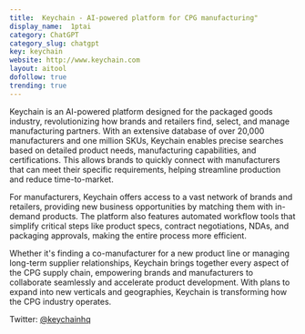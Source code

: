 ```yaml
---
title:  Keychain - AI-powered platform for CPG manufacturing"
display_name:  1ptai
category: ChatGPT
category_slug: chatgpt
key: keychain
website: http://www.keychain.com
layout: aitool
dofollow: true
trending: true
---
```


Keychain is an AI-powered platform designed for the packaged goods industry, revolutionizing how brands and retailers find, select, and manage manufacturing partners. With an extensive database of over 20,000 manufacturers and one million SKUs, Keychain enables precise searches based on detailed product needs, manufacturing capabilities, and certifications. This allows brands to quickly connect with manufacturers that can meet their specific requirements, helping streamline production and reduce time-to-market.

For manufacturers, Keychain offers access to a vast network of brands and retailers, providing new business opportunities by matching them with in-demand products. The platform also features automated workflow tools that simplify critical steps like product specs, contract negotiations, NDAs, and packaging approvals, making the entire process more efficient.

Whether it's finding a co-manufacturer for a new product line or managing long-term supplier relationships, Keychain brings together every aspect of the CPG supply chain, empowering brands and manufacturers to collaborate seamlessly and accelerate product development. With plans to expand into new verticals and geographies, Keychain is transforming how the CPG industry operates.


Twitter: [@keychainhq](https://x.com/keychainhq)